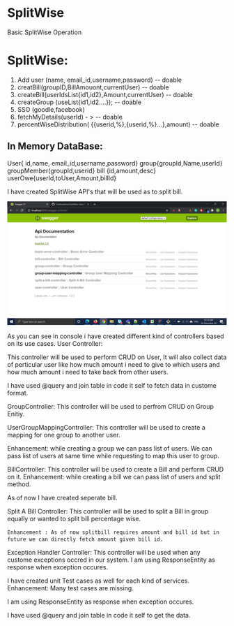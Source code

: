 # SplitWise
Basic SplitWise Operation 

SplitWise:
=======================
1) Add user (name, email_id,username,password)  -- doable 
2) creatBill(groupID,BillAmouont,currentUser)   -- doable 
3) createBill(userIdsList{id1,id2},Amount,currentUser)  -- doable 
4) createGroup (useList{id1,id2....});  -- doable 
5) SSO (goodle,facebook)
6) fetchMyDetails(userId) - >  -- doable 
7) percentWiseDistribution( {{userid,%},{userid,%}...},amount)  -- doable 

 
In Memory DataBase: 
------------------
User{ id,name, email_id,username,password}
group{groupId,Name,userId}
groupMember(groupId,userid}
bill {id,amount,desc}
userOwe{userId,toUser,Amount,billId}


I have created SplitWise API's that will be used as to split bill.

<img src="Swagger.JPG"/>

As you can see in console i have created different kind of controllers based on its use cases.
User Controller:

This controller will be used to perform CRUD on User, It will also collect data of perticular user like how much amount i need to give to which users and how much amount i need to take back from other users.

I have used @query and join table in code it self to fetch data in custome format.

GroupController:
This controller will be used to perfrom CRUD on Group Enitiy.

UserGroupMappingController:
This controller will be used to create a mapping for one group to another user. 

  Enhancement: while creating a group we can pass list of users.
               We can pass list of users at same time while requesting to map this user to group.
               
BillController:
  This controller will be used to create a Bill and perform CRUD on it.
  Enhancement: while creating a bill  we can pass list of users and split method.
               
  As of now I have created seperate bill.
  
Split A Bill Controller:
   This controller will be used to split a Bill in group equally or wanted to split bill percentage wise. 
    
    Enhancement : As of now splitbill requires amount and bill id but in future we can directly fetch amount given bill id.
   
Exception Handler Controller:
  This controller will be used when any custome exceptions occred in our system.
  I am using ResponseEntity as response when exception occures.
  
I have created unit Test cases as well for each kind of services. 
  Enhancement: Many test cases are missing.

I am using ResponseEntity as response when exception occures.

I have used @query and join table in code it self to get the data.




